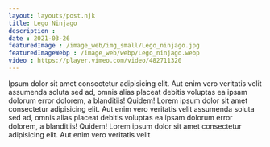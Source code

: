```yaml
---
layout: layouts/post.njk
title: Lego Ninjago
description : 
date : 2021-03-26
featuredImage : /image_web/img_small/Lego_ninjago.jpg
featuredImageWebp : /image_web/webp/Lego_ninjago.webp
video : https://player.vimeo.com/video/482711320
---
```

Ipsum dolor sit amet consectetur adipisicing elit. Aut enim vero veritatis velit assumenda soluta sed ad, omnis alias placeat debitis voluptas ea ipsam dolorum error dolorem, a blanditiis! Quidem! Lorem ipsum dolor sit amet consectetur adipisicing elit. Aut enim vero veritatis velit assumenda soluta sed ad, omnis alias placeat debitis voluptas ea ipsam dolorum error dolorem, a blanditiis! Quidem! Lorem ipsum dolor sit amet consectetur adipisicing elit. Aut enim vero veritatis velit